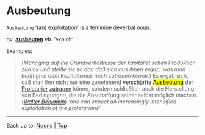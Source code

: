 # Ausbeutung

`Ausbeutung` ‘(an) exploitation’ is a feminine [deverbal noun](../../deverbalNouns.md).

qv. **[ausbeuten](../../../verbs/a/au/ausbeuten.md)** *vb.* ‘exploit’

Examples:

> (*Marx ging auf die Grundverhältnisse der kapitalistischen Produktion zurück und stellte sie so dar, daß sich aus ihnen ergab, was man künftighin dem Kapitalismus noch zutrauen könne.*) Es ergab sich, daß man ihm nicht nur eine zunehmend [verschärfte](../../../adjectives/v/ve/verschaerft.md) <mark>Ausbeutung</mark> der [Proletarier](../../p/pr/Proletarier.md) [zutrauen](../../../verbs/z/zu/zutrauen.md) könne, sondern schließlich auch die Herstellung von Bedingungen, die die Abschaffung seiner selbst möglich machen. (*[Walter Benjamin](../../../texts/WalterBenjamin/DasKunstWerk.md)*) *‘one can expect an increasingly intensified exploitation of the proletarians’*

----

Back up to: [Nouns](../../index.md) | [Top](../../../index.md)
